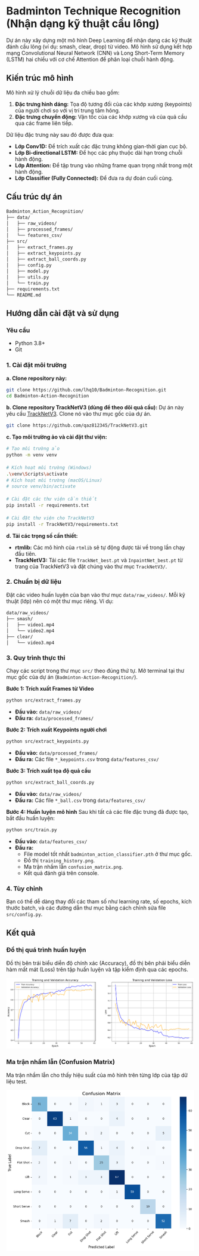 # Badminton Technique Recognition (Nhận dạng kỹ thuật cầu lông)

Dự án này xây dựng một mô hình Deep Learning để nhận dạng các kỹ thuật đánh cầu lông (ví dụ: smash, clear, drop) từ video. Mô hình sử dụng kết hợp mạng Convolutional Neural Network (CNN) và Long Short-Term Memory (LSTM) hai chiều với cơ chế Attention để phân loại chuỗi hành động.

## Kiến trúc mô hình

Mô hình xử lý chuỗi dữ liệu đa chiều bao gồm:

1.  **Đặc trưng hình dáng:** Tọa độ tương đối của các khớp xương (keypoints) của người chơi so với vị trí trung tâm hông.
2.  **Đặc trưng chuyển động:** Vận tốc của các khớp xương và của quả cầu qua các frame liên tiếp.

Dữ liệu đặc trưng này sau đó được đưa qua:
* **Lớp Conv1D:** Để trích xuất các đặc trưng không gian-thời gian cục bộ.
* **Lớp Bi-directional LSTM:** Để học các phụ thuộc dài hạn trong chuỗi hành động.
* **Lớp Attention:** Để tập trung vào những frame quan trọng nhất trong một hành động.
* **Lớp Classifier (Fully Connected):** Để đưa ra dự đoán cuối cùng.

## Cấu trúc dự án

```
Badminton_Action_Recognition/
├── data/
│   ├── raw_videos/
│   ├── processed_frames/
│   └── features_csv/
├── src/
│   ├── extract_frames.py
│   ├── extract_keypoints.py
│   ├── extract_ball_coords.py
│   ├── config.py
│   ├── model.py
│   ├── utils.py
│   └── train.py
├── requirements.txt
└── README.md
```

## Hướng dẫn cài đặt và sử dụng

### Yêu cầu
* Python 3.8+
* Git

### 1. Cài đặt môi trường

**a. Clone repository này:**
```bash
git clone https://github.com/lhq10/Badminton-Recognition.git
cd Badminton-Action-Recognition
```

**b. Clone repository TrackNetV3 (dùng để theo dõi quả cầu):**
Dự án này yêu cầu [TrackNetV3](https://github.com/qaz812345/TrackNetV3). Clone nó vào thư mục gốc của dự án.
```bash
git clone https://github.com/qaz812345/TrackNetV3.git
```

**c. Tạo môi trường ảo và cài đặt thư viện:**
```bash
# Tạo môi trường ảo
python -m venv venv

# Kích hoạt môi trường (Windows)
.\venv\Scripts\activate
# Kích hoạt môi trường (macOS/Linux)
# source venv/bin/activate

# Cài đặt các thư viện cần thiết
pip install -r requirements.txt

# Cài đặt thư viện cho TrackNetV3
pip install -r TrackNetV3/requirements.txt
```

**d. Tải các trọng số cần thiết:**
* **rtmlib:** Các mô hình của `rtmlib` sẽ tự động được tải về trong lần chạy đầu tiên.
* **TrackNetV3:** Tải các file `TrackNet_best.pt` và `InpaintNet_best.pt` từ trang của TrackNetV3 và đặt chúng vào thư mục `TrackNetV3/`.

### 2. Chuẩn bị dữ liệu
Đặt các video huấn luyện của bạn vào thư mục `data/raw_videos/`. Mỗi kỹ thuật (lớp) nên có một thư mục riêng.
Ví dụ:
```
data/raw_videos/
├── smash/
│   ├── video1.mp4
│   └── video2.mp4
├── clear/
│   └── video3.mp4
```

### 3. Quy trình thực thi
Chạy các script trong thư mục `src/` theo đúng thứ tự. Mở terminal tại thư mục gốc của dự án (`Badminton-Action-Recognition/`).

**Bước 1: Trích xuất Frames từ Video**
```bash
python src/extract_frames.py
```
* **Đầu vào:** `data/raw_videos/`
* **Đầu ra:** `data/processed_frames/`

**Bước 2: Trích xuất Keypoints người chơi**
```bash
python src/extract_keypoints.py
```
* **Đầu vào:** `data/processed_frames/`
* **Đầu ra:** Các file `*_keypoints.csv` trong `data/features_csv/`

**Bước 3: Trích xuất tọa độ quả cầu**
```bash
python src/extract_ball_coords.py
```
* **Đầu vào:** `data/raw_videos/`
* **Đầu ra:** Các file `*_ball.csv` trong `data/features_csv/`

**Bước 4: Huấn luyện mô hình**
Sau khi tất cả các file đặc trưng đã được tạo, bắt đầu huấn luyện:
```bash
python src/train.py
```
* **Đầu vào:** `data/features_csv/`
* **Đầu ra:**
    * File model tốt nhất `badminton_action_classifier.pth` ở thư mục gốc.
    * Đồ thị `training_history.png`.
    * Ma trận nhầm lẫn `confusion_matrix.png`.
    * Kết quả đánh giá trên console.

### 4. Tùy chỉnh
Bạn có thể dễ dàng thay đổi các tham số như learning rate, số epochs, kích thước batch, và các đường dẫn thư mục bằng cách chỉnh sửa file `src/config.py`.

## Kết quả

### Đồ thị quá trình huấn luyện

Đồ thị bên trái biểu diễn độ chính xác (Accuracy), đồ thị bên phải biểu diễn hàm mất mát (Loss) trên tập huấn luyện và tập kiểm định qua các epochs.

![Training History](./training_history.png)

### Ma trận nhầm lẫn (Confusion Matrix)

Ma trận nhầm lẫn cho thấy hiệu suất của mô hình trên từng lớp của tập dữ liệu test.

![Confusion Matrix](./confusion_matrix.png)